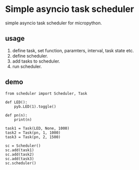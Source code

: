 # Simple asyncio task scheduler

simple asyncio task scheduler for micropython.


## usage

1. define task, set function, paramters, interval, task state etc.
2. define scheduler.
3. add tasks to scheduler.
4. run scheduler. 

## demo

```
from scheduler import Scheduler, Task

def LED():
    pyb.LED(1).toggle()

def pn(n):
    print(n)

task1 = Task(LED, None, 1000)
task2 = Task(pn, 1, 1000)
task3 = Task(pn, 2, 1500)

sc = Scheduler()
sc.add(task1)
sc.add(task2)
sc.add(task3)
sc.scheduler()
```


